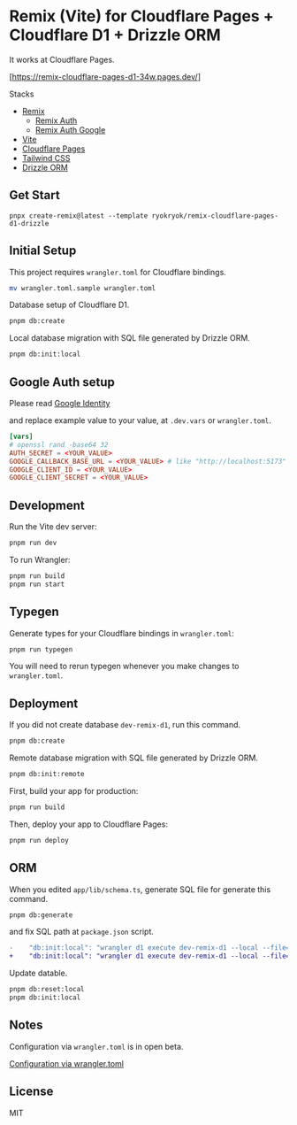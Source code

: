 # Remix (Vite) for Cloudflare Pages + Cloudflare D1 + Drizzle ORM

It works at Cloudflare Pages.

[https://remix-cloudflare-pages-d1-34w.pages.dev/]

Stacks

- [Remix](https://remix.run/)
  - [Remix Auth](https://remix.run/resources/remix-auth)
  - [Remix Auth Google](https://github.com/pbteja1998/remix-auth-google)
- [Vite](https://vitejs.dev/)
- [Cloudflare Pages](https://pages.cloudflare.com/)
- [Tailwind CSS](https://tailwindcss.com/)
- [Drizzle ORM](https://orm.drizzle.team/)

## Get Start

```shell
pnpx create-remix@latest --template ryokryok/remix-cloudflare-pages-d1-drizzle
```

## Initial Setup

This project requires `wrangler.toml` for Cloudflare bindings.

```sh
mv wrangler.toml.sample wrangler.toml
```

Database setup of Cloudflare D1.

```sh
pnpm db:create
```

Local database migration with SQL file generated by Drizzle ORM.

```sh
pnpm db:init:local
```

## Google Auth setup

Please read [Google Identity](https://developers.google.com/identity/protocols/oauth2/web-server?hl=ja#creatingcred)

and replace example value to your value, at `.dev.vars` or `wrangler.toml`.

```toml
[vars]
# openssl rand -base64 32
AUTH_SECRET = <YOUR_VALUE>
GOOGLE_CALLBACK_BASE_URL = <YOUR_VALUE> # like "http://localhost:5173" or "https://your-app.pages.dev"
GOOGLE_CLIENT_ID = <YOUR_VALUE>
GOOGLE_CLIENT_SECRET = <YOUR_VALUE>
```

## Development

Run the Vite dev server:

```sh
pnpm run dev
```

To run Wrangler:

```sh
pnpm run build
pnpm run start
```

## Typegen

Generate types for your Cloudflare bindings in `wrangler.toml`:

```sh
pnpm run typegen
```

You will need to rerun typegen whenever you make changes to `wrangler.toml`.

## Deployment

If you did not create database `dev-remix-d1`, run this command.

```sh
pnpm db:create
```

Remote database migration with SQL file generated by Drizzle ORM.

```sh
pnpm db:init:remote
```

First, build your app for production:

```sh
pnpm run build
```

Then, deploy your app to Cloudflare Pages:

```sh
pnpm run deploy
```

## ORM

When you edited `app/lib/schema.ts`, generate SQL file for generate this command.

```sh
pnpm db:generate
```

and fix SQL path at `package.json` script.

```diff
-    "db:init:local": "wrangler d1 execute dev-remix-d1 --local --file=./drizzle/0000_neat_medusa.sql",
+    "db:init:local": "wrangler d1 execute dev-remix-d1 --local --file=./drizzle/<YOUR_GENERATED_SQL_PATH>",
```

Update datable.

```sh
pnpm db:reset:local
pnpm db:init:local
```

## Notes

Configuration via `wrangler.toml` is in open beta.

[Configuration via wrangler.toml](https://developers.cloudflare.com/pages/functions/wrangler-configuration/)

## License

MIT
